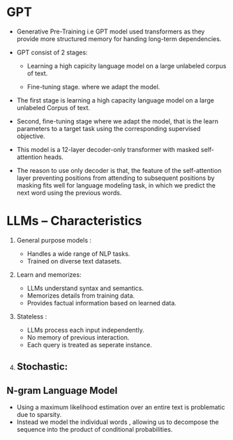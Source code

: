 # GPT

  - Generative Pre-Training i.e GPT model used transformers as they provide more structured memory for handing long-term dependencies.
  - GPT consist of 2 stages:
    
    -  Learning a high capicity language model on a large unlabeled corpus of text.

    - Fine-tuning stage. where we adapt the model.

  - The first stage is learning a high capacity language model on a large unlabeled Corpus of text.

  - Second, fine-tuning stage where we adapt the model, that is the learn 
parameters to a target task using the corresponding supervised objective.

  - This model is a 12-layer decoder-only transformer with masked self-attention heads.

  - The reason to use only decoder is that, the feature of the self-attention layer preventing positions from attending to subsequent positions by masking fits well for language modeling task, in which we predict the next word using the previous words.

# LLMs – Characteristics

  1. General purpose models :
     - Handles a wide range of NLP tasks.
     - Trained on diverse text datasets. 

2. Learn and memorizes:
    - LLMs understand syntax and semantics.
    - Memorizes details from training data.
    - Provides factual information based on learned data. 
3. Stateless : 
     - LLMs process each input independently.
     - No memory of previous interaction.
     - Each query is treated as seperate instance.
  
4. Stochastic:
   - 


## N-gram Language Model
  - Using a maximum likelihood estimation over an entire text is problematic due to sparsity.
  - Instead we model the individual words , allowing us to decompose the sequence into the product of conditional probabilities.

